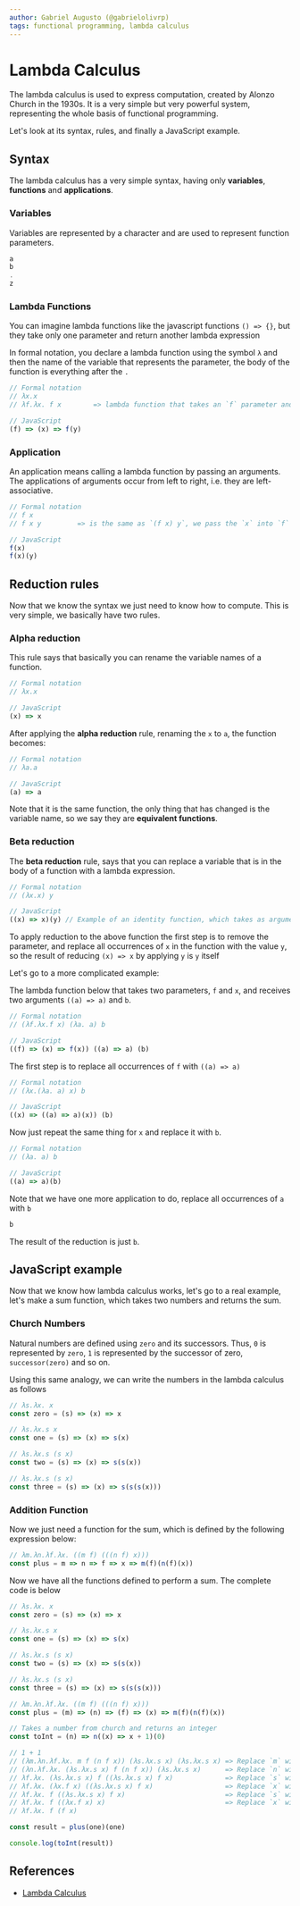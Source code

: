 ```yaml
---
author: Gabriel Augusto (@gabrielolivrp)
tags: functional programming, lambda calculus
---
```


# Lambda Calculus

The lambda calculus is used to express computation, created by Alonzo Church in the 1930s.
It is a very simple but very powerful system, representing the whole basis of functional programming.

Let's look at its syntax, rules, and finally a JavaScript example.

## Syntax

The lambda calculus has a very simple syntax, having only **variables**, **functions** and **applications**.

### Variables

Variables are represented by a character and are used to represent function parameters.

```javascript
a
b
.
z
```

### Lambda Functions

You can imagine lambda functions like the javascript functions `() => {}`, but they take only one parameter and return another lambda expression

In formal notation, you declare a lambda function using the symbol `λ` and then the name of the variable that represents the parameter, the body of the function is everything after the `.`

```javascript
// Formal notation
// λx.x
// λf.λx. f x        => lambda function that takes an `f` parameter and returns another lambda function that takes another `x` parameter

// JavaScript
(f) => (x) => f(y)
```

### Application

An application means calling a lambda function by passing an arguments. The applications of arguments occur from left to right, i.e. they are left-associative.

```javascript
// Formal notation
// f x
// f x y         => is the same as `(f x) y`, we pass the `x` into `f` and then apply the `y` to the return of the function `f`

// JavaScript
f(x)
f(x)(y)
```

## Reduction rules

Now that we know the syntax we just need to know how to compute. This is very simple, we basically have two rules.

### Alpha reduction

This rule says that basically you can rename the variable names of a function.

```javascript
// Formal notation
// λx.x

// JavaScript
(x) => x
```

After applying the **alpha reduction** rule, renaming the `x` to `a`, the function becomes:

```javascript
// Formal notation
// λa.a

// JavaScript
(a) => a
```

Note that it is the same function, the only thing that has changed is the variable name, so we say they are **equivalent functions**.

### Beta reduction

The **beta reduction** rule, says that you can replace a variable that is in the body of a function with a lambda expression.

```javascript
// Formal notation
// (λx.x) y

// JavaScript
((x) => x)(y) // Example of an identity function, which takes as argument an `y` value.
```

To apply reduction to the above function the first step is to remove the parameter, and replace all occurrences of `x` in the function with the value `y`, so the result of reducing `(x) => x` by applying `y` is `y` itself

Let's go to a more complicated example:

The lambda function below that takes two parameters, `f` and `x`, and receives two arguments `((a) => a)` and `b`.

```javascript
// Formal notation
// (λf.λx.f x) (λa. a) b

// JavaScript
((f) => (x) => f(x)) ((a) => a) (b)
```

The first step is to replace all occurrences of `f` with `((a) => a)`

```javascript
// Formal notation
// (λx.(λa. a) x) b

// JavaScript
((x) => ((a) => a)(x)) (b)
```

Now just repeat the same thing for `x` and replace it with `b`.

```javascript
// Formal notation
// (λa. a) b

// JavaScript
((a) => a)(b)
```

Note that we have one more application to do, replace all occurrences of `a` with `b`

```javascript
b
```

The result of the reduction is just `b`.

## JavaScript example

Now that we know how lambda calculus works, let's go to a real example, let's make a sum function, which takes two numbers and returns the sum.

### Church Numbers

Natural numbers are defined using `zero` and its successors. Thus, `0` is represented by `zero`, `1` is represented by the successor of zero, `successor(zero)` and so on.

Using this same analogy, we can write the numbers in the lambda calculus as follows

```javascript
// λs.λx. x
const zero = (s) => (x) => x

// λs.λx.s x
const one = (s) => (x) => s(x)

// λs.λx.s (s x)
const two = (s) => (x) => s(s(x))

// λs.λx.s (s x)
const three = (s) => (x) => s(s(s(x)))
```

### Addition Function

Now we just need a function for the sum, which is defined by the following expression below:

```javascript
// λm.λn.λf.λx. ((m f) (((n f) x)))
const plus = m => n => f => x => m(f)(n(f)(x))
```

Now we have all the functions defined to perform a sum. The complete code is below

```javascript
// λs.λx. x
const zero = (s) => (x) => x

// λs.λx.s x
const one = (s) => (x) => s(x)

// λs.λx.s (s x)
const two = (s) => (x) => s(s(x))

// λs.λx.s (s x)
const three = (s) => (x) => s(s(s(x)))

// λm.λn.λf.λx. ((m f) (((n f) x)))
const plus = (m) => (n) => (f) => (x) => m(f)(n(f)(x))

// Takes a number from church and returns an integer
const toInt = (n) => n((x) => x + 1)(0)

// 1 + 1
// (λm.λn.λf.λx. m f (n f x)) (λs.λx.s x) (λs.λx.s x) => Replace `m` with `(λs.λx.s x)`
// (λn.λf.λx. (λs.λx.s x) f (n f x)) (λs.λx.s x)      => Replace `n` with `(λs.λx.s x)`
// λf.λx. (λs.λx.s x) f ((λs.λx.s x) f x)             => Replace `s` with `f`
// λf.λx. (λx.f x) ((λs.λx.s x) f x)                  => Replace `x` with `((λs.λx.s x) f x)`
// λf.λx. f ((λs.λx.s x) f x)                         => Replace `s` with `f`
// λf.λx. f ((λx.f x) x)                              => Replace `x` with `x`
// λf.λx. f (f x)

const result = plus(one)(one)

console.log(toInt(result))
```

## References

* [Lambda Calculus](https://en.wikipedia.org/wiki/Lambda_calculus)

